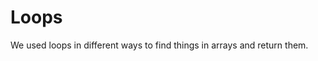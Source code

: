 Loops
====================

We used loops in different ways to find things in arrays and return them.